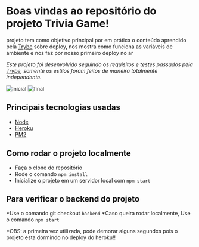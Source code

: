 # Boas vindas ao repositório do projeto Trivia Game!

 projeto tem como objetivo principal por em prática o conteúdo aprendido pela [Trybe](https://www.betrybe.com/) sobre deploy, nos mostra como funciona as variáveis de ambiente e nos faz por nosso primeiro deploy no ar

*Este projeto foi desenvolvido seguindo os requisitos e testes passados pela [Trybe](https://www.betrybe.com/), somente os estilos foram feitos de maneira totalmente independente.*

![inicial](https://user-images.githubusercontent.com/82240828/145698734-bb1da636-7122-4760-9d93-ca8441b6f7bc.jpg)
![final](https://user-images.githubusercontent.com/82240828/145698737-4f12123e-7be0-4215-83a0-c290e12079ec.jpg)





## Principais tecnologias usadas

* [Node](https://pt-br.reactjs.org/)
* [Heroku](https://www.heroku.com/)
* [PM2](https://pm2.keymetrics.io/)

## Como rodar o projeto localmente

* Faça o clone do repositório
* Rode o comando `npm install`
* Inicialize o projeto em um servidor local com `npm start`

## Para verificar o backend do projeto

*Use o comando git checkout `backend`
*Caso queira rodar localmente, Use o comando `npm start`

*OBS: a primeira vez utilizada, pode demorar alguns segundos pois o projeto esta dormindo no deploy do heroku!!
